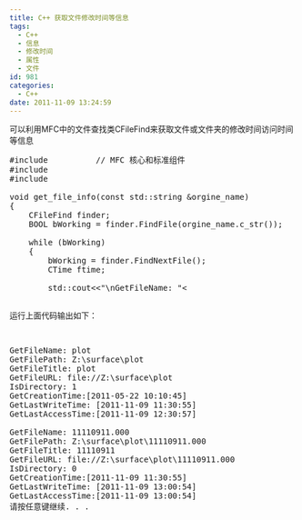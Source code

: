 ```yaml
---
title: C++ 获取文件修改时间等信息
tags:
  - C++
  - 信息
  - 修改时间
  - 属性
  - 文件
id: 981
categories:
  - C++
date: 2011-11-09 13:24:59
---
```


可以利用MFC中的文件查找类CFileFind来获取文件或文件夹的修改时间访问时间等信息

<pre lang='cpp'>
#include <afxwin.h>         // MFC 核心和标准组件
#include <iostream>
#include <string>

void get_file_info(const std::string &orgine_name)
{
	CFileFind finder;
	BOOL bWorking = finder.FindFile(orgine_name.c_str());

	while (bWorking)
	{
		bWorking = finder.FindNextFile();
		CTime ftime;

		std::cout<<"\nGetFileName: "<<finder.GetFileName()
			<<"\nGetFilePath: "<<finder.GetFilePath()
			<<"\nGetFileTitle: "<<finder.GetFileTitle()
			<<"\nGetFileURL: "<<finder.GetFileURL()
			<<"\nIsDirectory: "<<finder.IsDirectory();

		finder.GetCreationTime(ftime);
		std::cout<<"\nGetCreationTime:"<<ftime.Format("[%Y-%m-%d %H:%M:%S]");

		finder.GetLastWriteTime(ftime);
		std::cout<<"\nGetLastWriteTime: "<<ftime.Format("[%Y-%m-%d %H:%M:%S]");

		finder.GetLastAccessTime(ftime);
		std::cout<<"\nGetLastAccessTime:"<<ftime.Format("[%Y-%m-%d %H:%M:%S]");

		std::cout<<std::endl;
	}

}

int main(void)
{
	get_file_info("Z:/surface/plot");
	get_file_info("Z:/surface/plot/11110911.000");
}
</pre>

运行上面代码输出如下：
<pre lang='cmd'>
GetFileName: plot
GetFilePath: Z:\surface\plot
GetFileTitle: plot
GetFileURL: file://Z:\surface\plot
IsDirectory: 1
GetCreationTime:[2011-05-22 10:10:45]
GetLastWriteTime: [2011-11-09 11:30:55]
GetLastAccessTime:[2011-11-09 12:30:57]

GetFileName: 11110911.000
GetFilePath: Z:\surface\plot\11110911.000
GetFileTitle: 11110911
GetFileURL: file://Z:\surface\plot\11110911.000
IsDirectory: 0
GetCreationTime:[2011-11-09 11:30:55]
GetLastWriteTime: [2011-11-09 13:00:54]
GetLastAccessTime:[2011-11-09 13:00:54]
请按任意键继续. . .
</pre>
